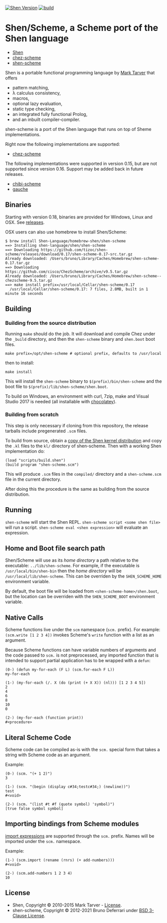 [![Shen Version](https://img.shields.io/badge/shen-32-blue.svg)](https://github.com/Shen-Language)
[![build](https://github.com/tizoc/shen-scheme/workflows/build/badge.svg)](https://github.com/tizoc/shen-scheme/actions?query=workflow%3Abuild)

Shen/Scheme, a Scheme port of the Shen language
====================================================

* [Shen](https://shen-language.github.io/)
* [chez-scheme](https://cisco.github.io/ChezScheme)
* [shen-scheme](https://github.com/tizoc/shen-scheme)

Shen is a portable functional programming language by [Mark Tarver](http://marktarver.com) that offers

- pattern matching,
- λ calculus consistency,
- macros,
- optional lazy evaluation,
- static type checking,
- an integrated fully functional Prolog,
- and an inbuilt compiler-compiler.

shen-scheme is a port of the Shen language that runs on top of Sheme implementations.

Right now the following implementations are supported:

* [chez-scheme](https://cisco.github.io/ChezScheme)

The following implementations were supported in version 0.15, but are not supported since version 0.16. Support may be added back in future releases.

* [chibi-scheme](http://synthcode.com/wiki/chibi-scheme)
* [gauche](http://practical-scheme.net/gauche/)

Binaries
--------

Starting with version 0.18, binaries are provided for Windows, Linux and OSX. See [releases](https://github.com/tizoc/shen-scheme/releases).

OSX users can also use homebrew to install Shen/Scheme:

```
$ brew install Shen-Language/homebrew-shen/shen-scheme
==> Installing shen-language/shen/shen-scheme
==> Downloading https://github.com/tizoc/shen-scheme/releases/download/0.17/shen-scheme-0.17-src.tar.gz
Already downloaded: /Users/bruno/Library/Caches/Homebrew/shen-scheme-0.17.tar.gz
==> Downloading https://github.com/cisco/ChezScheme/archive/v9.5.tar.gz
Already downloaded: /Users/bruno/Library/Caches/Homebrew/shen-scheme--chezscheme-9.5.tar.gz
==> make install prefix=/usr/local/Cellar/shen-scheme/0.17
  /usr/local/Cellar/shen-scheme/0.17: 7 files, 2.8MB, built in 1 minute 16 seconds
```

Building
--------

### Building from the source distribution

Running `make` should do the job. It will download and compile Chez under the `_build` directory, and then the `shen-scheme` binary and `shen.boot` boot files.

    make prefix=/opt/shen-scheme # optional prefix, defaults to /usr/local

then to install:

    make install

This will install the `shen-scheme` binary to `$(prefix)/bin/shen-scheme` and the boot file to `$(prefix)/lib/shen-scheme/shen.boot`.

To build on Windows, an environment with curl, 7zip, make and Visual Studio 2017 is needed (all installable with [chocolatey](https://chocolatey.org/)).

### Building from scratch

This step is only necessary if cloning from this repository, the release tarballs include pregenerated `.scm` files.

To build from source, obtain a [copy of the Shen kernel distribution](https://github.com/Shen-Language/shen-sources/releases) and copy the `.kl` files to the `kl/` directory of shen-scheme. Then with a working Shen implementation do:

    (load "scripts/build.shen")
    (build program "shen-scheme.scm")

This will produce `.scm` files in the `compiled/` directory and a `shen-scheme.scm` file in the current directory.

After doing this the procedure is the same as building from the source distribution.

Running
-------

`shen-scheme` will start the Shen REPL.
`shen-scheme script <some shen file>` will run a script.
`shen-scheme eval <shen expression>` will evaluate an expression.

Home and Boot file search path
------------------------------

Shen/Scheme will use as its *home directory* a path relative to the executable: `../lib/shen-scheme`.
For example, if the executable is `/usr/local/bin/shen-bin` then the *home directory* will be `/usr/local/lib/shen-scheme`.
This can be overriden by the `SHEN_SCHEME_HOME` environment variable.

By default, the boot file will be loaded from `<shen-scheme-home>/shen.boot`, but the location can be overriden with the `SHEN_SCHEME_BOOT` environment variable.

Native Calls
------------

Scheme functions live under the `scm` namespace (`scm.` prefix). For example: `(scm.write [1 2 3 4])` invokes Scheme's `write` function with a list as an argument.

Because Scheme functions can have variable numbers of arguments and the code passed to `scm.` is not preprocessed, any imported function that is intended to support partial application has to be wrapped with a `defun`:

```
(0-) (defun my-for-each (F L) (scm.for-each F L))
my-for-each

(1-) (my-for-each (/. X (do (print (+ X X)) (nl))) [1 2 3 4 5])
2
4
6
8
10
0

(2-) (my-for-each (function print))
#<procedure>
```

Literal Scheme Code
-------------------

Scheme code can be compiled as-is with the `scm.` special form that takes a string with Scheme code as an argument.

Example:

```
(0-) (scm. "(+ 1 2)")
3

(1-) (scm. "(begin (display c#34;testc#34;) (newline))")
test
#<void>

(2-) (scm. "(list #t #f (quote symbol) 'symbol)")
[true false symbol symbol]
```

Importing bindings from Scheme modules
--------------------------------------

[import expressions](https://cisco.github.io/ChezScheme/csug9.5/libraries.html#./libraries:h4) are supported through the `scm.` prefix. Names will be imported under the `scm.` namespace.

Example:

    (1-) (scm.import (rename (rnrs) (+ add-numbers)))
    #<void>

    (2-) (scm.add-numbers 1 2 3 4)
    10

License
-------

- Shen, Copyright © 2010-2015 Mark Tarver - [License](http://www.shenlanguage.org/license.pdf).
- shen-scheme, Copyright © 2012-2021 Bruno Deferrari under [BSD 3-Clause License](http://opensource.org/licenses/BSD-3-Clause).
